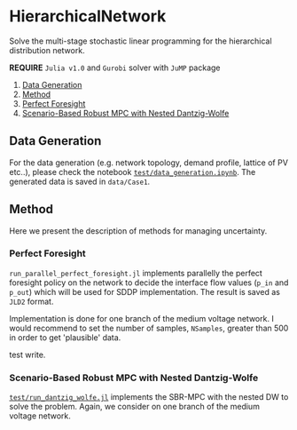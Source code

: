 # HierarchicalNetwork

Solve the multi-stage stochastic linear programming for the hierarchical distribution network.

**REQUIRE** `Julia v1.0` and `Gurobi` solver with `JuMP` package

<!-- # Table of contents -->
1. [Data Generation](#data_generation)
2. [Method](#method)
  1. [Perfect Foresight](#perfectforesight)
  2. [Scenario-Based Robust MPC with Nested Dantzig-Wolfe](#sbrmpcDW)

## Data Generation <a name="data_generation"></a>
For the data generation (e.g. network topology, demand profile, lattice of PV etc..), please check the notebook [`test/data_generation.ipynb`](test/data_generation.ipynb). The generated data is saved in `data/Case1`.

## Method <a name="method"></a>
Here we present the description of methods for managing uncertainty.

### Perfect Foresight <a name="perfectforesight"></a>
`run_parallel_perfect_foresight.jl` implements parallelly the perfect foresight policy on the network to decide the interface flow values (`p_in` and `p_out`) which will be used for SDDP implementation. The result is saved as `JLD2` format.

Implementation is done for one branch of the medium voltage network.
I would recommend to set the number of samples, `NSamples`, greater than 500 in order to get 'plausible' data.

test write.

### Scenario-Based Robust MPC with Nested Dantzig-Wolfe <a name="sbrmpcDW"></a>
[`test/run_dantzig_wolfe.jl`](`test/run_dantzig_wolfe.jl`) implements the SBR-MPC with the nested DW to solve the problem. Again, we consider on one branch of the medium voltage network.
